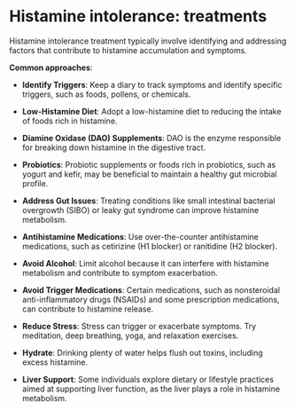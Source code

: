 # Histamine intolerance: treatments

Histamine intolerance treatment typically involve identifying and addressing factors that contribute to histamine accumulation and symptoms.

**Common approaches**:

* **Identify Triggers**: Keep a diary to track symptoms and identify specific triggers, such as foods, pollens, or chemicals. 

* **Low-Histamine Diet**: Adopt a low-histamine diet to reducing the intake of foods rich in histamine.

* **Diamine Oxidase (DAO) Supplements**: DAO is the enzyme responsible for breaking down histamine in the digestive tract.
  
* **Probiotics**: Probiotic supplements or foods rich in probiotics, such as yogurt and kefir, may be beneficial to maintain a healthy gut microbial profile.

* **Address Gut Issues**: Treating conditions like small intestinal bacterial overgrowth (SIBO) or leaky gut syndrome can improve histamine metabolism.

* **Antihistamine Medications**: Use over-the-counter antihistamine medications, such as cetirizine (H1 blocker) or ranitidine (H2 blocker).

* **Avoid Alcohol**: Limit alcohol because it can interfere with histamine metabolism and contribute to symptom exacerbation.
  
* **Avoid Trigger Medications**: Certain medications, such as nonsteroidal anti-inflammatory drugs (NSAIDs) and some prescription medications, can contribute to histamine release.

* **Reduce Stress**: Stress can trigger or exacerbate symptoms. Try meditation, deep breathing, yoga, and relaxation exercises.

* **Hydrate**: Drinking plenty of water helps flush out toxins, including excess histamine.
  
* **Liver Support**: Some individuals explore dietary or lifestyle practices aimed at supporting liver function, as the liver plays a role in histamine metabolism.
